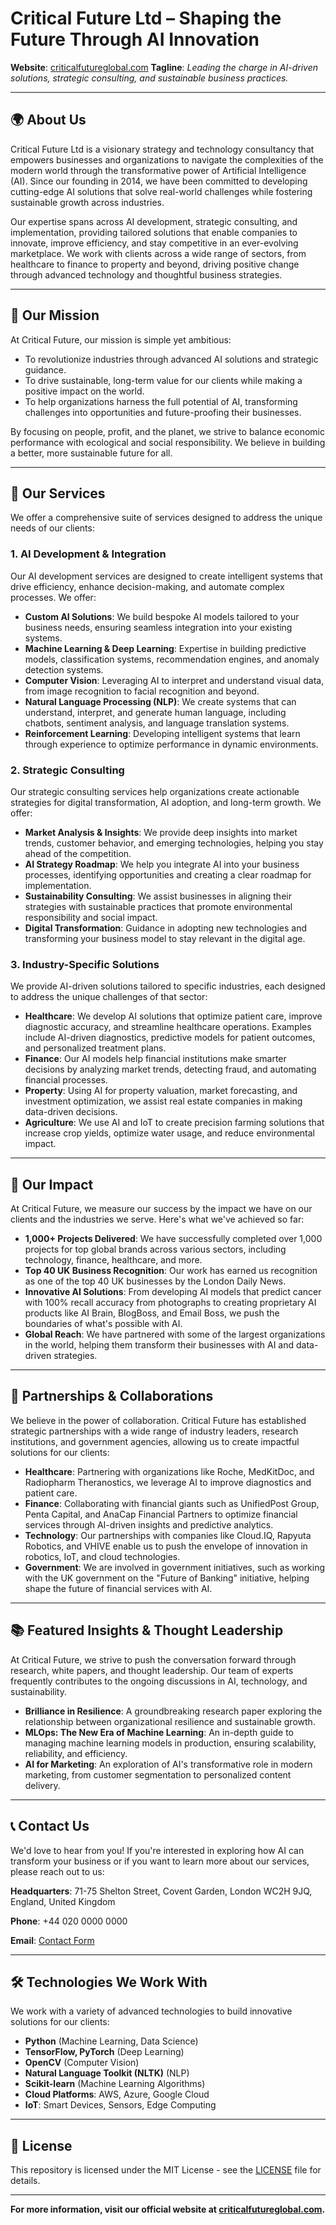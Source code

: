# Critical Future Ltd – Shaping the Future Through AI Innovation

**Website**: [criticalfutureglobal.com](https://criticalfutureglobal.com)
**Tagline**: *Leading the charge in AI-driven solutions, strategic consulting, and sustainable business practices.*

---

## 🌍 About Us

Critical Future Ltd is a visionary strategy and technology consultancy that empowers businesses and organizations to navigate the complexities of the modern world through the transformative power of Artificial Intelligence (AI). Since our founding in 2014, we have been committed to developing cutting-edge AI solutions that solve real-world challenges while fostering sustainable growth across industries.

Our expertise spans across AI development, strategic consulting, and implementation, providing tailored solutions that enable companies to innovate, improve efficiency, and stay competitive in an ever-evolving marketplace. We work with clients across a wide range of sectors, from healthcare to finance to property and beyond, driving positive change through advanced technology and thoughtful business strategies.

---

## 🚀 Our Mission

At Critical Future, our mission is simple yet ambitious:

* To revolutionize industries through advanced AI solutions and strategic guidance.
* To drive sustainable, long-term value for our clients while making a positive impact on the world.
* To help organizations harness the full potential of AI, transforming challenges into opportunities and future-proofing their businesses.

By focusing on people, profit, and the planet, we strive to balance economic performance with ecological and social responsibility. We believe in building a better, more sustainable future for all.

---

## 💼 Our Services

We offer a comprehensive suite of services designed to address the unique needs of our clients:

### 1. **AI Development & Integration**

Our AI development services are designed to create intelligent systems that drive efficiency, enhance decision-making, and automate complex processes. We offer:

* **Custom AI Solutions**: We build bespoke AI models tailored to your business needs, ensuring seamless integration into your existing systems.
* **Machine Learning & Deep Learning**: Expertise in building predictive models, classification systems, recommendation engines, and anomaly detection systems.
* **Computer Vision**: Leveraging AI to interpret and understand visual data, from image recognition to facial recognition and beyond.
* **Natural Language Processing (NLP)**: We create systems that can understand, interpret, and generate human language, including chatbots, sentiment analysis, and language translation systems.
* **Reinforcement Learning**: Developing intelligent systems that learn through experience to optimize performance in dynamic environments.

### 2. **Strategic Consulting**

Our strategic consulting services help organizations create actionable strategies for digital transformation, AI adoption, and long-term growth. We offer:

* **Market Analysis & Insights**: We provide deep insights into market trends, customer behavior, and emerging technologies, helping you stay ahead of the competition.
* **AI Strategy Roadmap**: We help you integrate AI into your business processes, identifying opportunities and creating a clear roadmap for implementation.
* **Sustainability Consulting**: We assist businesses in aligning their strategies with sustainable practices that promote environmental responsibility and social impact.
* **Digital Transformation**: Guidance in adopting new technologies and transforming your business model to stay relevant in the digital age.

### 3. **Industry-Specific Solutions**

We provide AI-driven solutions tailored to specific industries, each designed to address the unique challenges of that sector:

* **Healthcare**: We develop AI solutions that optimize patient care, improve diagnostic accuracy, and streamline healthcare operations. Examples include AI-driven diagnostics, predictive models for patient outcomes, and personalized treatment plans.
* **Finance**: Our AI models help financial institutions make smarter decisions by analyzing market trends, detecting fraud, and automating financial processes.
* **Property**: Using AI for property valuation, market forecasting, and investment optimization, we assist real estate companies in making data-driven decisions.
* **Agriculture**: We use AI and IoT to create precision farming solutions that increase crop yields, optimize water usage, and reduce environmental impact.

---

## 🌟 Our Impact

At Critical Future, we measure our success by the impact we have on our clients and the industries we serve. Here's what we've achieved so far:

* **1,000+ Projects Delivered**: We have successfully completed over 1,000 projects for top global brands across various sectors, including technology, finance, healthcare, and more.
* **Top 40 UK Business Recognition**: Our work has earned us recognition as one of the top 40 UK businesses by the London Daily News.
* **Innovative AI Solutions**: From developing AI models that predict cancer with 100% recall accuracy from photographs to creating proprietary AI products like AI Brain, BlogBoss, and Email Boss, we push the boundaries of what's possible with AI.
* **Global Reach**: We have partnered with some of the largest organizations in the world, helping them transform their businesses with AI and data-driven strategies.

---

## 🤝 Partnerships & Collaborations

We believe in the power of collaboration. Critical Future has established strategic partnerships with a wide range of industry leaders, research institutions, and government agencies, allowing us to create impactful solutions for our clients:

* **Healthcare**: Partnering with organizations like Roche, MedKitDoc, and Radiopharm Theranostics, we leverage AI to improve diagnostics and patient care.
* **Finance**: Collaborating with financial giants such as UnifiedPost Group, Penta Capital, and AnaCap Financial Partners to optimize financial services through AI-driven insights and predictive analytics.
* **Technology**: Our partnerships with companies like Cloud.IQ, Rapyuta Robotics, and VHIVE enable us to push the envelope of innovation in robotics, IoT, and cloud technologies.
* **Government**: We are involved in government initiatives, such as working with the UK government on the "Future of Banking" initiative, helping shape the future of financial services with AI.

---

## 📚 Featured Insights & Thought Leadership

At Critical Future, we strive to push the conversation forward through research, white papers, and thought leadership. Our team of experts frequently contributes to the ongoing discussions in AI, technology, and sustainability.

* **Brilliance in Resilience**: A groundbreaking research paper exploring the relationship between organizational resilience and sustainable growth.
* **MLOps: The New Era of Machine Learning**: An in-depth guide to managing machine learning models in production, ensuring scalability, reliability, and efficiency.
* **AI for Marketing**: An exploration of AI's transformative role in modern marketing, from customer segmentation to personalized content delivery.

---

## 📞 Contact Us

We'd love to hear from you! If you're interested in exploring how AI can transform your business or if you want to learn more about our services, please reach out to us:

**Headquarters**:
71-75 Shelton Street, Covent Garden, London WC2H 9JQ, England, United Kingdom

**Phone**:
+44 020 0000 0000

**Email**:
[Contact Form](https://criticalfutureglobal.com/contact-us/)

---

## 🛠️ Technologies We Work With

We work with a variety of advanced technologies to build innovative solutions for our clients:

* **Python** (Machine Learning, Data Science)
* **TensorFlow, PyTorch** (Deep Learning)
* **OpenCV** (Computer Vision)
* **Natural Language Toolkit (NLTK)** (NLP)
* **Scikit-learn** (Machine Learning Algorithms)
* **Cloud Platforms**: AWS, Azure, Google Cloud
* **IoT**: Smart Devices, Sensors, Edge Computing

---

## 📄 License

This repository is licensed under the MIT License - see the [LICENSE](LICENSE) file for details.

---

**For more information, visit our official website at [criticalfutureglobal.com](https://criticalfutureglobal.com).**

